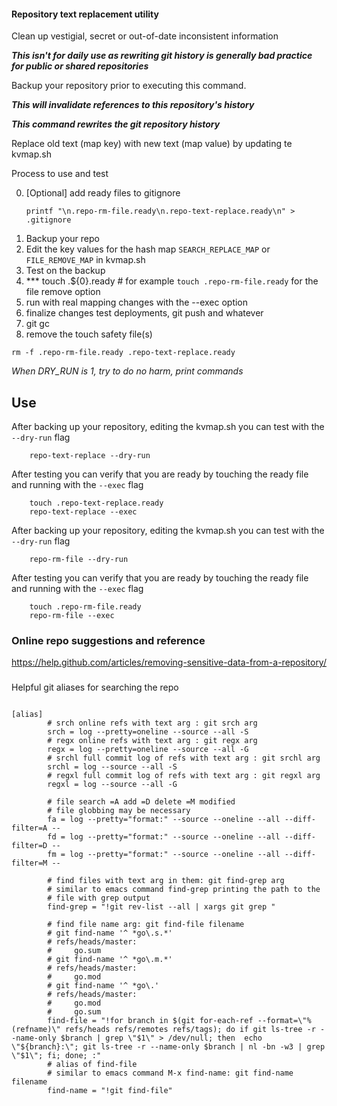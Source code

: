#### Repository text replacement utility

Clean up vestigial, secret or out-of-date inconsistent information

**_This isn't for daily use as rewriting git history is generally bad
practice for public or shared repositories_**

Backup your repository prior to executing this command.

**_This will invalidate references to this repository's history_**

**_This command rewrites the git repository history_**


Replace old text (map key) with new text (map value) by updating te
kvmap.sh

Process to use and test

0. [Optional] add ready files to gitignore 
    ```
    printf "\n.repo-rm-file.ready\n.repo-text-replace.ready\n" > .gitignore
    ```
0. Backup your repo
0. Edit the key values for the hash map `SEARCH_REPLACE_MAP` or `FILE_REMOVE_MAP` in kvmap.sh
0. Test on the backup
0. *** touch .${0}.ready # for example `touch .repo-rm-file.ready` for the file remove option
0. run with real mapping changes with the --exec option
0. finalize changes test deployments, git push and whatever
0. git gc
0. remove the touch safety file(s)
```
rm -f .repo-rm-file.ready .repo-text-replace.ready
```

*When DRY_RUN is 1, try to do no harm, print commands*


Use
---

After backing up your repository, editing the kvmap.sh you can test
with the `--dry-run` flag

```
    repo-text-replace --dry-run
```

After testing you can verify that you are ready by touching the ready
file and running with the `--exec` flag

```
    touch .repo-text-replace.ready
    repo-text-replace --exec
```

After backing up your repository, editing the kvmap.sh you can test
with the `--dry-run` flag

```
    repo-rm-file --dry-run
```

After testing you can verify that you are ready by touching the ready
file and running with the `--exec` flag

```
    touch .repo-rm-file.ready
    repo-rm-file --exec
```


### Online repo suggestions and reference

https://help.github.com/articles/removing-sensitive-data-from-a-repository/


###
Helpful git aliases for searching the repo



```

[alias]
        # srch online refs with text arg : git srch arg
        srch = log --pretty=oneline --source --all -S
        # regx online refs with text arg : git regx arg
        regx = log --pretty=oneline --source --all -G
        # srchl full commit log of refs with text arg : git srchl arg
        srchl = log --source --all -S
        # regxl full commit log of refs with text arg : git regxl arg
        regxl = log --source --all -G

        # file search =A add =D delete =M modified
        # file globbing may be necessary
        fa = log --pretty="format:" --source --oneline --all --diff-filter=A --
        fd = log --pretty="format:" --source --oneline --all --diff-filter=D --
        fm = log --pretty="format:" --source --oneline --all --diff-filter=M --

        # find files with text arg in them: git find-grep arg
        # similar to emacs command find-grep printing the path to the
        # file with grep output
        find-grep = "!git rev-list --all | xargs git grep " 

        # find file name arg: git find-file filename
        # git find-name '^ *go\.s.*'
        # refs/heads/master:
        #     go.sum
        # git find-name '^ *go\.m.*'
        # refs/heads/master:
        #     go.mod
        # git find-name '^ *go\.'
        # refs/heads/master:
        #     go.mod
        #     go.sum
	    find-file = "!for branch in $(git for-each-ref --format=\"%(refname)\" refs/heads refs/remotes refs/tags); do if git ls-tree -r --name-only $branch | grep \"$1\" > /dev/null; then  echo \"${branch}:\"; git ls-tree -r --name-only $branch | nl -bn -w3 | grep \"$1\"; fi; done; :"
        # alias of find-file
        # similar to emacs command M-x find-name: git find-name filename
        find-name = "!git find-file"

```
